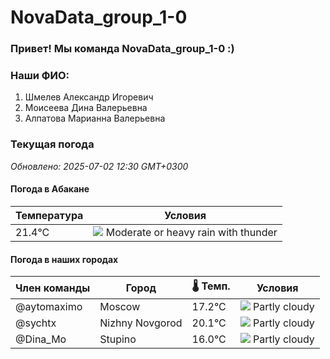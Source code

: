 # NovaData_group_1-0
### Привет! Мы команда NovaData_group_1-0 :)

### Наши ФИО:
1. Шмелев Александр Игоревич
2. Моисеева Дина Валерьевна
3. Алпатова Марианна Валерьевна

### Текущая погода
<!-- WEATHER:START -->
_Обновлено: 2025-07-02 12:30 GMT+0300_

#### Погода в Абакане

| Температура | Условия |
|-------------|----------|
| 21.4°C     | ![](https://cdn.weatherapi.com/weather/64x64/day/389.png) Moderate or heavy rain with thunder |

#### Погода в наших городах

| Член команды  | Город               | 🌡️ Темп.  | Условия          |
|---------------|---------------------|-----------|--------------------|
| @aytomaximo    | Moscow              |   17.2°C | ![](https://cdn.weatherapi.com/weather/64x64/day/116.png) Partly cloudy |
| @sychtx        | Nizhny Novgorod     |   20.1°C | ![](https://cdn.weatherapi.com/weather/64x64/day/116.png) Partly cloudy |
| @Dina_Mo       | Stupino             |   16.0°C | ![](https://cdn.weatherapi.com/weather/64x64/day/116.png) Partly cloudy |

<!-- WEATHER:END -->
